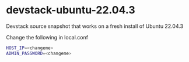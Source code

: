 # devstack-ubuntu-22.04.3
Devstack source snapshot that works on a fresh install of Ubuntu 22.04.3

Change the following in local.conf

```bash
HOST_IP=<changeme>
ADMIN_PASSWORD=<changeme>
```

